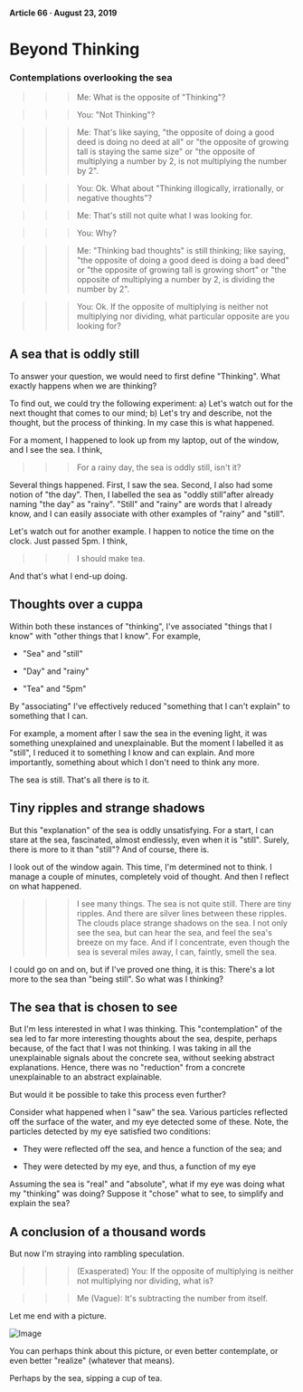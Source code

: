 #### Article 66 · August 23, 2019

# Beyond Thinking

### Contemplations overlooking the sea

>>> Me: What is the opposite of "Thinking"?

>>> You: "Not Thinking"?

>>> Me: That's like saying, "the opposite of doing a good deed is doing no deed at all" or "the opposite of growing tall is staying the same size" or "the opposite of multiplying a number by 2, is not multiplying the number by 2".

>>> You: Ok. What about "Thinking illogically, irrationally, or negative thoughts"?

>>> Me: That's still not quite what I was looking for.

>>> You: Why?

>>> Me: "Thinking bad thoughts" is still thinking; like saying, "the opposite of doing a good deed is doing a bad deed" or "the opposite of growing tall is growing short" or "the opposite of multiplying a number by 2, is dividing the number by 2".

>>> You: Ok. If the opposite of multiplying is neither not multiplying nor dividing, what particular opposite are you looking for?

## A sea that is oddly still

To answer your question, we would need to first define "Thinking". What exactly happens when we are thinking?

To find out, we could try the following experiment: a) Let's watch out for the next thought that comes to our mind; b) Let's try and describe, not the thought, but the process of thinking. In my case this is what happened.

For a moment, I happened to look up from my laptop, out of the window, and I see the sea. I think,

>>> For a rainy day, the sea is oddly still, isn't it?

Several things happened. First, I saw the sea. Second, I also had some notion of "the day". Then, I labelled the sea as "oddly still"after already naming "the day" as "rainy". "Still" and "rainy" are words that I already know, and I can easily associate with other examples of "rainy" and "still".

Let's watch out for another example. I happen to notice the time on the clock. Just passed 5pm. I think,

>>> I should make tea.

And that's what I end-up doing.

## Thoughts over a cuppa

Within both these instances of "thinking", I've associated "things that I know" with "other things that I know". For example,

* "Sea" and "still"

* "Day" and "rainy"

* "Tea" and "5pm"

By "associating" I've effectively reduced "something that I can't explain" to something that I can.

For example, a moment after I saw the sea in the evening light, it was something unexplained and unexplainable. But the moment I labelled it as "still", I reduced it to something I know and can explain. And more importantly, something about which I don't need to think any more.

The sea is still. That's all there is to it.

## Tiny ripples and strange shadows

But this "explanation" of the sea is oddly unsatisfying. For a start, I can stare at the sea, fascinated, almost endlessly, even when it is "still". Surely, there is more to it than "still"? And of course, there is.

I look out of the window again. This time, I'm determined not to think. I manage a couple of minutes, completely void of thought. And then I reflect on what happened.

>>> I see many things. The sea is not quite still. There are tiny ripples. And there are silver lines between these ripples. The clouds place strange shadows on the sea. I not only see the sea, but can hear the sea, and feel the sea's breeze on my face. And if I concentrate, even though the sea is several miles away, I can, faintly, smell the sea.

I could go on and on, but if I've proved one thing, it is this: There's a lot more to the sea than "being still". So what was I thinking?

## The sea that is chosen to see

But I'm less interested in what I was thinking. This "contemplation" of the sea led to far more interesting thoughts about the sea, despite, perhaps because, of the fact that I was not thinking. I was taking in all the unexplainable signals about the concrete sea, without seeking abstract explanations. Hence, there was no "reduction" from a concrete unexplainable to an abstract explainable.

But would it be possible to take this process even further?

Consider what happened when I "saw" the sea. Various particles reflected off the surface of the water, and my eye detected some of these. Note, the particles detected by my eye satisfied two conditions:

* They were reflected off the sea, and hence a function of the sea; and

* They were detected by my eye, and thus, a function of my eye

Assuming the sea is "real" and "absolute", what if my eye was doing what my "thinking" was doing? Suppose it "chose" what to see, to simplify and explain the sea?

## A conclusion of a thousand words

But now I'm straying into rambling speculation.

>>> (Exasperated) You: If the opposite of multiplying is neither not multiplying nor dividing, what is?

>>> Me (Vague): It's subtracting the number from itself.

Let me end with a picture.

![Image](https://cdn-images-1.medium.com/max/800/1*ZYcFXRncl5v19QoNGZ6M1Q.png)

You can perhaps think about this picture, or even better contemplate, or even better "realize" (whatever that means).

Perhaps by the sea, sipping a cup of tea.